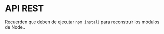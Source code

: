# API REST

Recuerden que deben de ejecutar ```npm install``` para reconstruir los módulos de Node..

